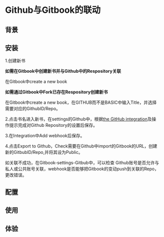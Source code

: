 # Github与Gitbook的联动

## 背景

## 安装

1.创建新书


**如需在Gitbook中创建新书并与Github中的Respository关联**

在Gitbook中create a new book

**如需通过Gitbook中Fork已存在Respository创建新书**

在Gitbook中create a new book，在GITHUB而不是BASIC中输入Title，并选择需要对应的GithubID/Repo。

2.点击书名进入新书，在settings的Github中，根据[the GitHub integration](https://help.gitbook.com/github/index.html)及操作提示完成对Github Repository的设置后保存。

3.在Integration中Add webhook后保存。

4.点击Export to Github，Check需要在Github中import的Gitbook的URL，创建新的GitbubID/Repo,并将其设为Public。

如关联不成功，在Gitbook-settings-Gitbub中，可以检查
Github账号是否允许与私人或公共账号关联，webhook是否能够把Gitbook的变动push到关联的Repo，更改错误。


 

## 配置

## 使用

## 体验

